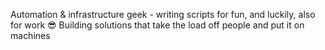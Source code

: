 Automation & infrastructure geek - writing scripts for fun, and luckily, also for work 😎 Building solutions that take the load off people and put it on machines
